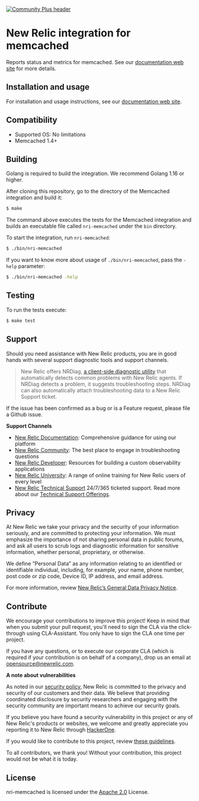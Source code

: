 [![Community Plus header](https://github.com/newrelic/opensource-website/raw/master/src/images/categories/Community_Plus.png)](https://opensource.newrelic.com/oss-category/#community-plus)

# New Relic integration for memcached 

Reports status and metrics for memcached. See our [documentation web site](https://docs.newrelic.com/docs/integrations/host-integrations/host-integrations-list/memcached-monitoring-integration) for more details.

## Installation and usage

For installation and usage instructions, see our [documentation web site](https://docs.newrelic.com/docs/integrations/host-integrations/host-integrations-list/memcached-monitoring-integration).

## Compatibility

* Supported OS: No limitations
* Memcached 1.4+ 

## Building

Golang is required to build the integration. We recommend Golang 1.16 or higher.

After cloning this repository, go to the directory of the Memcached integration and build it:

```bash
$ make
```

The command above executes the tests for the Memcached integration and builds an executable file called `nri-memcached` under the `bin` directory. 

To start the integration, run `nri-memcached`:

```bash
$ ./bin/nri-memcached
```

If you want to know more about usage of `./bin/nri-memcached`, pass the `-help` parameter:

```bash
$ ./bin/nri-memcached -help
```

## Testing

To run the tests execute:

```bash
$ make test
```

## Support

Should you need assistance with New Relic products, you are in good hands with several support diagnostic tools and support channels.



> New Relic offers NRDiag, [a client-side diagnostic utility](https://docs.newrelic.com/docs/using-new-relic/cross-product-functions/troubleshooting/new-relic-diagnostics) that automatically detects common problems with New Relic agents. If NRDiag detects a problem, it suggests troubleshooting steps. NRDiag can also automatically attach troubleshooting data to a New Relic Support ticket.

If the issue has been confirmed as a bug or is a Feature request, please file a Github issue.

**Support Channels**

* [New Relic Documentation](https://docs.newrelic.com): Comprehensive guidance for using our platform
* [New Relic Community](https://discuss.newrelic.com): The best place to engage in troubleshooting questions
* [New Relic Developer](https://developer.newrelic.com/): Resources for building a custom observability applications
* [New Relic University](https://learn.newrelic.com/): A range of online training for New Relic users of every level
* [New Relic Technical Support](https://support.newrelic.com/) 24/7/365 ticketed support. Read more about our [Technical Support Offerings](https://docs.newrelic.com/docs/licenses/license-information/general-usage-licenses/support-plan).

## Privacy

At New Relic we take your privacy and the security of your information seriously, and are committed to protecting your information. We must emphasize the importance of not sharing personal data in public forums, and ask all users to scrub logs and diagnostic information for sensitive information, whether personal, proprietary, or otherwise.

We define “Personal Data” as any information relating to an identified or identifiable individual, including, for example, your name, phone number, post code or zip code, Device ID, IP address, and email address.

For more information, review [New Relic’s General Data Privacy Notice](https://newrelic.com/termsandconditions/privacy).

## Contribute

We encourage your contributions to improve this project! Keep in mind that when you submit your pull request, you'll need to sign the CLA via the click-through using CLA-Assistant. You only have to sign the CLA one time per project.

If you have any questions, or to execute our corporate CLA (which is required if your contribution is on behalf of a company), drop us an email at opensource@newrelic.com.

**A note about vulnerabilities**

As noted in our [security policy](../../security/policy), New Relic is committed to the privacy and security of our customers and their data. We believe that providing coordinated disclosure by security researchers and engaging with the security community are important means to achieve our security goals.

If you believe you have found a security vulnerability in this project or any of New Relic's products or websites, we welcome and greatly appreciate you reporting it to New Relic through [HackerOne](https://hackerone.com/newrelic).

If you would like to contribute to this project, review [these guidelines](./CONTRIBUTING.md).

To all contributors, we thank you!  Without your contribution, this project would not be what it is today.

## License

nri-memcached is licensed under the [Apache 2.0](http://apache.org/licenses/LICENSE-2.0.txt) License.
